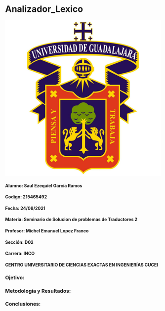 # Analizador_Lexico
![image](https://github.com/zaulilloxone2/Analizador_Lexico/blob/280971c8b4e514785cf26e6cecf40f1f4175a0ed/udg%20logo.jpg) 
#### Alumno: Saul Ezequiel García Ramos
#### Codigo: 215465492
#### Fecha: 24/08/2021
#### Materia: Seminario de Solucion de problemas de Traductores 2
#### Profesor: Michel Emanuel Lopez Franco
#### Sección: D02
#### Carrera: INCO
#### CENTRO UNIVERSITARIO DE CIENCIAS EXACTAS EN INGENIERÍAS CUCEI

### Ojetivo:



### Metodología y Resultados:



### Conclusiones:

